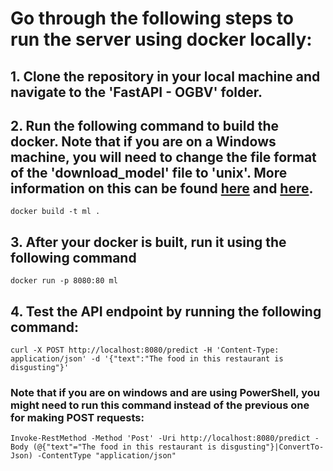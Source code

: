 # Go through the following steps to run the server using docker locally: 

## 1. Clone the repository in your local machine and navigate to the 'FastAPI - OGBV' folder.
## 2. Run the following command to build the docker. Note that if you are on a Windows machine, you will need to change the file format of the 'download_model' file to 'unix'. More information on this can be found [here](https://tanutaran.medium.com/solving-git-lf-will-be-replaced-by-crlf-7ca84eb0aad4) and [here](https://stackoverflow.com/questions/19425857/env-python-r-no-such-file-or-directory).

```
docker build -t ml .
```
## 3. After your docker is built, run it using the following command
```
docker run -p 8080:80 ml
```

## 4. Test the API endpoint by running the following command:

```
curl -X POST http://localhost:8080/predict -H 'Content-Type: application/json' -d '{"text":"The food in this restaurant is disgusting"}'
```
### Note that if you are on windows and are using PowerShell, you might need to run this command instead of the previous one for making POST requests:
```
Invoke-RestMethod -Method 'Post' -Uri http://localhost:8080/predict -Body (@{"text"="The food in this restaurant is disgusting"}|ConvertTo-Json) -ContentType "application/json"
```
